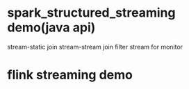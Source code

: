 # spark_structured_streaming demo(java api)
  stream-static join
  stream-stream join
  filter stream for monitor
# flink streaming demo
